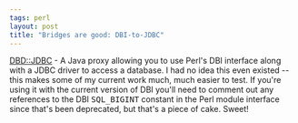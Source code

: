 ```yaml
---
tags: perl
layout: post
title: "Bridges are good: DBI-to-JDBC"
---
```




<a href="http://search.cpan.org/author/VIZDOM/DBD-JDBC-0.64/">DBD::JDBC</a> - A Java proxy allowing you to use Perl's DBI interface along with a JDBC driver to access a database. I had no idea this even existed -- this makes some of my current work much, much easier to test. If you're using it with the current version of DBI you'll need to comment out any references to the DBI <tt>SQL_BIGINT</tt> constant in the Perl module interface since that's been deprecated, but that's a piece of cake. Sweet!


